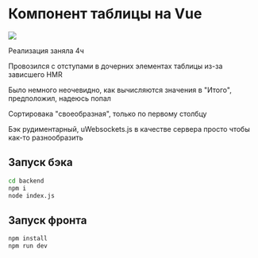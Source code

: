 # Компонент таблицы на Vue

![](https://raw.githubusercontent.com/dbl0null/vue-hierarchic-table/main/usage.gif)

Реализация заняла 4ч

Провозился с отступами в дочерних элементах таблицы из-за зависшего HMR

Было немного неочевидно, как вычисляются значения в "Итого", предположил, надеюсь попал

Сортировака "своеобразная", только по первому столбцу

Бэк рудиментарный, uWebsockets.js в качестве сервера просто чтобы как-то разнообразить

## Запуск бэка 

```sh
cd backend
npm i
node index.js
```

## Запуск фронта

```sh
npm install
npm run dev

```
